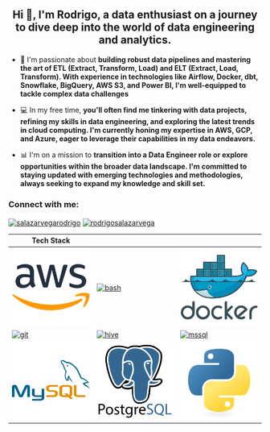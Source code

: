 <h2 align="center">Hi 👋, I'm Rodrigo, a data enthusiast on a journey to dive deep into the world of data engineering and analytics.</h2>

- 🌟 I'm passionate about **building robust data pipelines and mastering the art of ETL (Extract, Transform, Load) and ELT (Extract, Load, Transform). With experience in technologies like Airflow, Docker, dbt, Snowflake, BigQuery, AWS S3, and Power BI, I'm well-equipped to tackle complex data challenges**
- 💻 In my free time, **you'll often find me tinkering with data projects, refining my skills in data engineering, and exploring the latest trends in cloud computing. I'm currently honing my expertise in AWS, GCP, and Azure, eager to leverage their capabilities in my data endeavors.**

- 📊 I'm on a mission to **transition into a Data Engineer role or explore opportunities within the broader data landscape. I'm committed to staying updated with emerging technologies and methodologies, always seeking to expand my knowledge and skill set.**

<h3 align="left">Connect with me:</h3>
<p align="left">
<a href="https://linkedin.com/in/salazarvegarodrigo" target="blank"><img align="center" src="https://raw.githubusercontent.com/rahuldkjain/github-profile-readme-generator/master/src/images/icons/Social/linked-in-alt.svg" alt="salazarvegarodrigo" height="30" width="40" /></a>
<a href="https://kaggle.com/rodrigosalazarvega" target="blank"><img align="center" src="https://raw.githubusercontent.com/rahuldkjain/github-profile-readme-generator/master/src/images/icons/Social/kaggle.svg" alt="rodrigosalazarvega" height="30" width="40" /></a>
</p>

| Tech Stack | | | 
|------------|---|---|
| [![aws](https://raw.githubusercontent.com/devicons/devicon/master/icons/amazonwebservices/amazonwebservices-original-wordmark.svg)](https://aws.amazon.com) | [![bash](https://www.vectorlogo.zone/logos/gnu_bash/gnu_bash-icon.svg)](https://www.gnu.org/software/bash/) | [![docker](https://raw.githubusercontent.com/devicons/devicon/master/icons/docker/docker-original-wordmark.svg)](https://www.docker.com/) |
| [![git](https://www.vectorlogo.zone/logos/git-scm/git-scm-icon.svg)](https://git-scm.com/) | [![hive](https://www.vectorlogo.zone/logos/apache_hive/apache_hive-icon.svg)](https://hive.apache.org/) | [![mssql](https://www.svgrepo.com/show/303229/microsoft-sql-server-logo.svg)](https://www.microsoft.com/en-us/sql-server) |
| [![mysql](https://raw.githubusercontent.com/devicons/devicon/master/icons/mysql/mysql-original-wordmark.svg)](https://www.mysql.com/) | [![postgresql](https://raw.githubusercontent.com/devicons/devicon/master/icons/postgresql/postgresql-original-wordmark.svg)](https://www.postgresql.org) | [![python](https://raw.githubusercontent.com/devicons/devicon/master/icons/python/python-original.svg)](https://www.python.org) |
